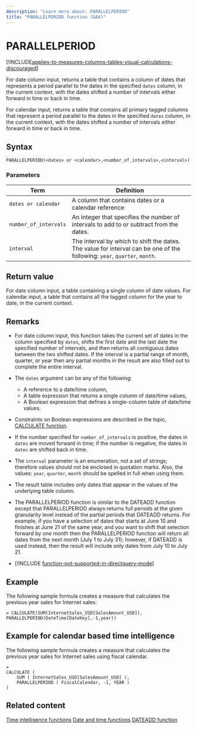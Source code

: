```yaml
---
description: "Learn more about: PARALLELPERIOD"
title: "PARALLELPERIOD function (DAX)"
---
```

# PARALLELPERIOD

[!INCLUDE[applies-to-measures-columns-tables-visual-calculations-discouraged](includes/applies-to-measures-columns-tables-visual-calculations-discouraged.md)]

For date column input, returns a table that contains a column of dates that represents a period parallel to the dates in the specified `dates` column, in the current context, with the dates shifted a number of intervals either forward in time or back in time.

For calendar input, returns a table that contains all primary tagged columns that represent a period parallel to the dates in the specified `dates` column, in the current context, with the dates shifted a number of intervals either forward in time or back in time.

## Syntax

```dax
PARALLELPERIOD(<dates> or <calendar>,<number_of_intervals>,<interval>)
```

### Parameters

|Term|Definition|
|--------|--------------|
|`dates or calendar`|A column that contains dates or a calendar reference|
|`number_of_intervals`|An integer that specifies the number of intervals to add to or subtract from the dates.|
|`interval`|The interval by which to shift the dates. The value for interval can be one of the following: `year`, `quarter`, `month`.|

## Return value

For date column input, a table containing a single column of date values.
For calendar input, a table that contains all the tagged column for the year to date, in the current context.

## Remarks

- For date column input, this function takes the current set of dates in the column specified by `dates`, shifts the first date and the last date the specified number of intervals, and then returns all contiguous dates between the two shifted dates. If the interval is a partial range of month, quarter, or year then any partial months in the result are also filled out to complete the entire interval.

- The `dates` argument can be any of the following:
  - A reference to a date/time column,
  - A table expression that returns a single column of date/time values,
  - A Boolean expression that defines a single-column table of date/time values.

- Constraints on Boolean expressions are described in the topic, [CALCULATE function](calculate-function-dax.md).

- If the number specified for `number_of_intervals` is positive, the dates in `dates` are moved forward in time; if the number is negative, the dates in `dates` are shifted back in time.

- The `interval` parameter is an enumeration, not a set of strings; therefore values should not be enclosed in quotation marks. Also, the values: `year`, `quarter`, `month` should be spelled in full when using them.

- The result table includes only dates that appear in the values of the underlying table column.

- The PARALLELPERIOD function is similar to the DATEADD function except that PARALLELPERIOD always returns full periods at the given granularity level instead of the partial periods that DATEADD returns. For example, if you have a selection of dates that starts at June 10 and finishes at June 21 of the same year, and you want to shift that selection forward by one month then the PARALLELPERIOD function will return all dates from the next month (July 1 to July 31); however, if DATEADD is used instead, then the result will include only dates from July 10 to July 21.

- [!INCLUDE [function-not-supported-in-directquery-mode](includes/function-not-supported-in-directquery-mode.md)]

## Example

The following sample formula creates a measure that calculates the previous year sales for Internet sales.

```dax
= CALCULATE(SUM(InternetSales_USD[SalesAmount_USD]), PARALLELPERIOD(DateTime[DateKey],-1,year))
```

## Example for calendar based time intelligence

The following sample formula creates a measure that calculates the previous year sales for Internet sales using fiscal calendar.

```dax
=
CALCULATE (
    SUM ( InternetSales_USD[SalesAmount_USD] ),
    PARALLELPERIOD ( FiscalCalendar, -1, YEAR )
)
```

## Related content

[Time intelligence functions](time-intelligence-functions-dax.md)
[Date and time functions](date-and-time-functions-dax.md)
[DATEADD function](dateadd-function-dax.md)
